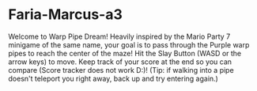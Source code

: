 # Faria-Marcus-a3

Welcome to Warp Pipe Dream! Heavily inspired by the Mario Party 7 minigame of the same name, your goal is to pass through the Purple warp pipes to reach the center of the maze! Hit the Slay Button (WASD or the arrow keys) to move. Keep track of your score at the end so you can compare (Score tracker does not work D:)! (Tip: if walking into a pipe doesn't teleport you right away, back up and try entering again.)
